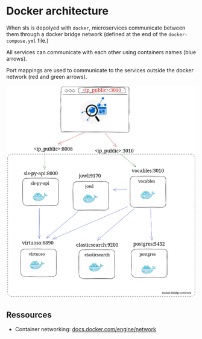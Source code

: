 # Docker architecture

When sls is depolyed with `docker`, microservices communicate between them through a
docker bridge network (defined at the end of the `docker-compose.yml` file.)

All services can communicate with each other using containers names (blue arrows).

Port mappings are used to communicate to the services outside the docker network (red and green arrows).

![image](./images/docker-architecture.png)

## Ressources

- Container networking: [docs.docker.com/engine/network](https://docs.docker.com/engine/network/)
